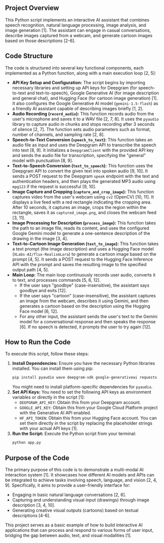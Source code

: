 ## Project Overview

This Python script implements an interactive AI assistant that combines speech recognition, natural language processing, image analysis, and image generation [1]. The assistant can engage in casual conversations, describe images captured from a webcam, and generate cartoon images based on those descriptions [2-6].

## Code Structure

The code is structured into several key functional components, each implemented as a Python function, along with a main execution loop [2, 5]:

*   **API Key Setup and Configuration:** The script begins by importing necessary libraries and setting up API keys for Deepgram (for speech-to-text and text-to-speech), Google Generative AI (for image description and general chat), and Hugging Face (for cartoon image generation) [1]. It also configures the Google Generative AI model (`gemini-1.5-flash`) as a friendly AI assistant capable of describing images briefly [1, 2].
*   **Audio Recording (`record_audio`):** This function records audio from the user's microphone and saves it to a WAV file [2, 7, 8]. It uses the `pyaudio` library to capture audio in chunks and stops recording after 3 seconds of silence [2, 7]. The function sets audio parameters such as format, number of channels, and sampling rate [2, 8].
*   **Speech-to-Text Conversion (`speech_to_text`):** This function takes an audio file as input and uses the Deepgram API to transcribe the speech into text [8, 9]. It initializes a `DeepgramClient` with the provided API key and sends the audio file for transcription, specifying the "general" model with punctuation [8, 9].
*   **Text-to-Speech Conversion (`text_to_speech`):** This function uses the Deepgram API to convert the given text into spoken audio [9, 10]. It sends a POST request to the Deepgram `speak` endpoint with the text and authentication headers, and then plays the generated MP3 audio using `mpg123` if the request is successful [9, 10].
*   **Image Capture and Cropping (`capture_and_crop_image`):** This function captures video from the user's webcam using `cv2` (OpenCV) [10, 11]. It displays a live feed with a red rectangle indicating the cropping area. After 10 seconds, it captures an image, crops the region within the rectangle, saves it as `captured_image.png`, and closes the webcam feed [3, 11].
*   **Image Processing for Description (`process_image`):** This function takes the path to an image file, reads its content, and uses the configured Google Gemini model to generate a one-sentence description of the drawing in the image [3, 4].
*   **Text-to-Cartoon Image Generation (`text_to_image`):** This function takes a text prompt (the image description) and uses a Hugging Face model (`XLabs-AI/flux-RealismLora`) to generate a cartoon image based on the prompt [4, 5]. It sends a POST request to the Hugging Face Inference API with the prompt and saves the resulting image to the specified output path [4, 5].
*   **Main Loop:** The main loop continuously records user audio, converts it to text, and processes commands [5, 6, 12].
    *   If the user says "goodbye" (case-insensitive), the assistant says goodbye and exits [12].
    *   If the user says "cartoon" (case-insensitive), the assistant captures an image from the webcam, describes it using Gemini, and then generates a cartoon based on the description using the Hugging Face model [6, 12].
    *   For any other input, the assistant sends the user's text to the Gemini model for a conversational response and then speaks the response [6]. If no speech is detected, it prompts the user to try again [12].

## How to Run the Code

To execute this script, follow these steps:

1.  **Install Dependencies:** Ensure you have the necessary Python libraries installed. You can install them using pip:
    ```bash
    pip install pyaudio wave deepgram-sdk google-generativeai requests numpy opencv-python
    ```
    You might need to install platform-specific dependencies for `pyaudio`.
2.  **Set API Keys:** You need to set the following API keys as environment variables or directly in the script [1]:
    *   `DEEPGRAM_API_KEY`: Obtain this from your Deepgram account.
    *   `GOOGLE_API_KEY`: Obtain this from your Google Cloud Platform project with the Generative AI API enabled.
    *   `HF_API_TOKEN`: Obtain this from your Hugging Face account.
    You can set them directly in the script by replacing the placeholder strings with your actual API keys [1].
3.  **Run the Script:** Execute the Python script from your terminal:
    ```bash
    python app.py
    ```
    
## Purpose of the Code

The primary purpose of this code is to demonstrate a multi-modal AI interaction system [1]. It showcases how different AI models and APIs can be integrated to achieve tasks involving speech, language, and vision [2, 4, 9]. Specifically, it aims to provide a user-friendly interface for:

*   Engaging in basic natural language conversations [2, 6].
*   Capturing and understanding visual input (drawings) through image description [3, 4, 10].
*   Generating creative visual outputs (cartoons) based on textual descriptions [4-6].

This project serves as a basic example of how to build interactive AI applications that can process and respond to various forms of user input, bridging the gap between audio, text, and visual modalities [1].

